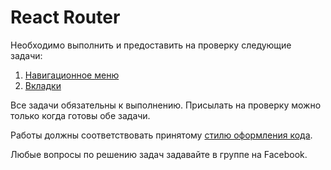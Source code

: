 React Router
===

Необходимо выполнить и предоставить на проверку следующие задачи:

1. [Навигационное меню](./menu/)
2. [Вкладки](./tabs/)

Все задачи обязательны к выполнению. Присылать на проверку можно только когда готовы обе задачи.

Работы должны соответствовать принятому [стилю оформления кода](https://netology-university.bitbucket.io/codestyle/).

Любые вопросы по решению задач задавайте в группе на Facebook.
